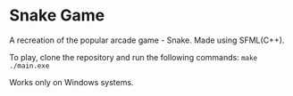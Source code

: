 # Snake Game  
A recreation of the popular arcade game - Snake. Made using SFML(C++).  
  
To play, clone the repository and run the following commands:
`make`  
`./main.exe`  

Works only on Windows systems.
